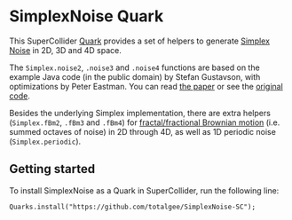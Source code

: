 # SimplexNoise Quark

This SuperCollider [Quark](http://doc.sccode.org/Guides/UsingQuarks.html)
provides a set of helpers to generate
[Simplex Noise](https://en.wikipedia.org/wiki/Simplex_noise)
in 2D, 3D and 4D space.

The `Simplex.noise2`, `.noise3` and `.noise4` functions are based on
the example Java code (in the public domain) by Stefan Gustavson,
with optimizations by Peter Eastman. You can read
[the paper](http://staffwww.itn.liu.se/~stegu/simplexnoise/simplexnoise.pdf)
or see the [original code](http://weber.itn.liu.se/~stegu/simplexnoise/SimplexNoise.java).

Besides the underlying Simplex implementation, there are extra
helpers (`Simplex.fBm2`, `.fBm3` and `.fBm4`) for
[fractal/fractional Brownian motion](https://en.wikipedia.org/wiki/Fractional_Brownian_motion)
(i.e. summed octaves of noise) in 2D through 4D, as well as
1D periodic noise (`Simplex.periodic`).

## Getting started
To install SimplexNoise as a Quark in SuperCollider, run the
following line:

```supercollider
Quarks.install("https://github.com/totalgee/SimplexNoise-SC");
```
